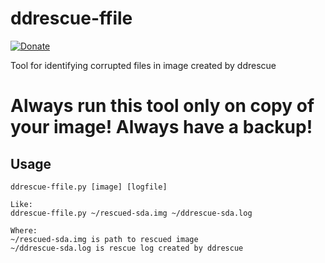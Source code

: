 # ddrescue-ffile

[![Donate](https://img.shields.io/badge/Donate-PayPal-green.svg)](https://www.paypal.com/cgi-bin/webscr?cmd=_donations&business=D8LQ4XTBLV3C4&lc=CZ&item_number=SalamekPplMyApi&currency_code=EUR)

Tool for identifying corrupted files in image created by ddrescue

# Always run this tool only on copy of your image! Always have a backup!


## Usage

```
ddrescue-ffile.py [image] [logfile]

Like:
ddrescue-ffile.py ~/rescued-sda.img ~/ddrescue-sda.log

Where:
~/rescued-sda.img is path to rescued image
~/ddrescue-sda.log is rescue log created by ddrescue
```
